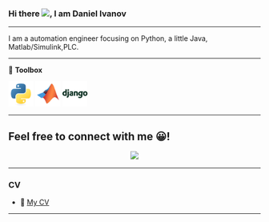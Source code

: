 ### Hi there <img src="https://raw.githubusercontent.com/MartinHeinz/MartinHeinz/master/wave.gif" width="30" />, I am Daniel Ivanov

---

I am a automation engineer focusing on Python, a little Java, Matlab/Simulink,PLC.

---

🧰 **Toolbox**
<br>

<div>
<img width="50" height="50" src="https://github.com/devicons/devicon/blob/master/icons/python/python-original.svg" alt="python logo" />
<img width="50" height="50" src="https://github.com/devicons/devicon/blob/master/icons/matlab/matlab-original.svg" alt="matlab logo" />
<img width="50" height="50" src="https://github.com/devicons/devicon/blob/master/icons/django/django-plain-wordmark.svg" alt="django logo" />
</div>

---

<h2>Feel free to connect with me 😀!</h2>
<div align="center">
  <a href="https://www.linkedin.com/in/ivanov-daniel-536557b8">
    <img src="https://img.shields.io/badge/linkedin-%230077B5.svg?&style=for-the-badge&logo=linkedin&logoColor=white" />
  </a>
</div>

---

### CV

 - :paperclip: [My CV](https://github.com/Idanco2ro/Idanco2ro/blob/main/Ivanov_Daniel_C.V._EN.pdf)

---

<!--[![Daniel's GitHub stats](https://github-readme-stats.vercel.app/api?username=Idanco2ro&theme=vue-dark)](https://github.com/anuraghazra/github-readme-stats)-->

<!--[![Top Langs](https://github-readme-stats.vercel.app/api/top-langs/?username=Idanco2ro&hide=java,html,css&theme=tokyonight)](https://github.com/anuraghazra/github-readme-stats)-->
<!--
**Idanco2ro/Idanco2ro** is a ✨ _special_ ✨ repository because its `README.md` (this file) appears on your GitHub profile.

Here are some ideas to get you started:

- 🔭 I’m currently working on ...
- 🌱 I’m currently learning ...
- 👯 I’m looking to collaborate on ...
- 🤔 I’m looking for help with ...
- 💬 Ask me about ...
- 📫 How to reach me: ...
- 😄 Pronouns: ...
- ⚡ Fun fact: ...
-->
